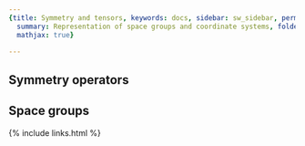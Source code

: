 ```yaml
---
{title: Symmetry and tensors, keywords: docs, sidebar: sw_sidebar, permalink: symmetry,
  summary: Representation of space groups and coordinate systems, folder: documentation,
  mathjax: true}

---
```


 
## Symmetry operators
## Space groups
 


{% include links.html %}
